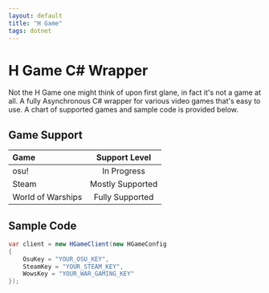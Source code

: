```yaml
---
layout: default
title: "H Game"
tags: dotnet
---
```


# H Game C# Wrapper

Not the H Game one might think of upon first glane, in fact it's not a game at all. A fully Asynchronous C# wrapper for various video games that's easy to use. A chart of supported games and sample code is provided below.

## Game Support

| Game              | Support Level    |
| :---------------- | :--------------: |
| osu!              | In Progress      |
| Steam             | Mostly Supported |
| World of Warships | Fully Supported  |

## Sample Code

```cs
var client = new HGameClient(new HGameConfig
{
    OsuKey = "YOUR_OSU_KEY",
    SteamKey = "YOUR_STEAM_KEY",
    WowsKey = "YOUR_WAR_GAMING_KEY"
});
```
